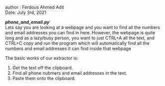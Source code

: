 author : Ferdous Ahmed Adit\
Date: July 3rd, 2021

***phone_and_email.py***\
Lets say you are looking at a webpage and you want to find all the numbers and 
email addresses you can find in here. However, the webpage is quite long and as 
a lazy/busy person, you want to just CTRL+A all the text, and CTRL+C copy and run 
the program which will automatically find all the numbers and email addresses it 
can find inside that webpage

The basic works of our extractor is:
1. Get the text off the clipboard.
2. Find all phone nubmers and email addresses in the text.
3. Paste them onto the clipboard. 
